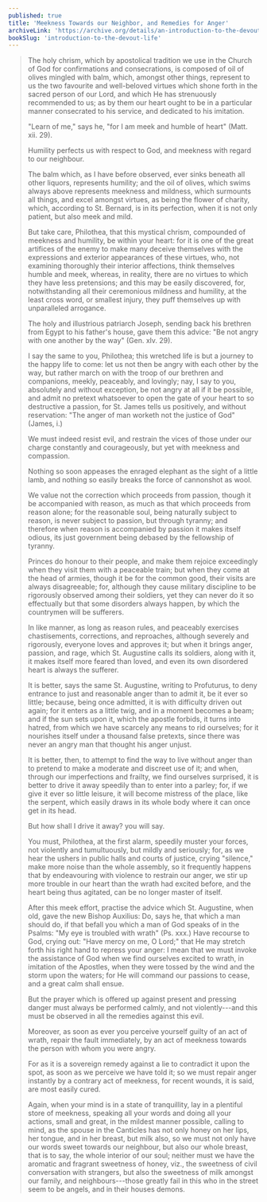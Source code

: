 ```yaml
---
published: true
title: 'Meekness Towards our Neighbor, and Remedies for Anger'
archiveLink: 'https://archive.org/details/an-introduction-to-the-devout-life/page/119?view=theater'
bookSlug: 'introduction-to-the-devout-life'
---
```


> The holy chrism, which by apostolical tradition we use in the Church of God for confirmations and consecrations, is composed of oil of olives mingled with balm, which, amongst other things, represent to us the two favourite and well-beloved virtues which shone forth in the sacred person of our Lord, and which He has strenuously recommended to us; as by them our heart ought to be in a particular manner consecrated to his service, and dedicated to his imitation.
>
> "Learn of me," says he, "for I am meek and humble of heart" (Matt. xii. 29).
>
> Humility perfects us with respect to God, and meekness with regard to our neighbour.
>
> The balm which, as I have before observed, ever sinks beneath all other liquors, represents humility; and the oil of olives, which swims always above represents meekness and mildness, which surmounts all things, and excel amongst virtues, as being the flower of charity, which, according to St. Bernard, is in its perfection, when it is not only patient, but also meek and mild.
>
> But take care, Philothea, that this mystical chrism, compounded of meekness and humility, be within your heart: for it is one of the great artifices of the enemy to make many deceive themselves with the expressions and exterior appearances of these virtues, who, not examining thoroughly their interior affections, think themselves humble and meek, whereas, in reality, there are no virtues to which they have less pretensions; and this may be easily discovered, for, notwithstanding all their ceremonious mildness and humility, at the least cross word, or smallest injury, they puff themselves up with unparalleled arrogance.
>
> The holy and illustrious patriarch Joseph, sending back his brethren from Egypt to his father's house, gave them this advice: "Be not angry with one another by the way" (Gen. xlv. 29).
>
> I say the same to you, Philothea; this wretched life is but a journey to the happy life to come: let us not then be angry with each other by the way, but rather march on with the troop of our brethren and companions, meekly, peaceably, and lovingly; nay, I say to you, absolutely and without exception, be not angry at all if it be possible, and admit no pretext whatsoever to open the gate of your heart to so destructive a passion, for St. James tells us positively, and without reservation: "The anger of man worketh not the justice of God" (James, i.)
>
> We must indeed resist evil, and restrain the vices of those under our charge constantly and courageously, but yet with meekness and compassion.
>
> Nothing so soon appeases the enraged elephant as the sight of a little lamb, and nothing so easily breaks the force of cannonshot as wool.
>
> We value not the correction which proceeds from passion, though it be accompanied with reason, as much as that which proceeds from reason alone; for the reasonable soul, being naturally subject to reason, is never subject to passion, but through tyranny; and therefore when reason is accompanied by passion it makes itself odious, its just government being debased by the fellowship of tyranny.
>
> Princes do honour to their people, and make them rejoice exceedingly when they visit them with a peaceable train; but when they come at the head of armies, though it be for the common good, their visits are always disagreeable; for, although they cause military discipline to be rigorously observed among their soldiers, yet they can never do it so effectually but that some disorders always happen, by which the countrymen will be sufferers.
>
> In like manner, as long as reason rules, and peaceably exercises chastisements, corrections, and reproaches, although severely and rigorously, everyone loves and approves it; but when it brings anger, passion, and rage, which St. Augustine calls its soldiers, along with it, it makes itself more feared than loved, and even its own disordered heart is always the sufferer.
>
> It is better, says the same St. Augustine, writing to Profuturus, to deny entrance to just and reasonable anger than to admit it, be it ever so little; because, being once admitted, it is with difficulty driven out again; for it enters as a little twig, and in a moment becomes a beam; and if the sun sets upon it, which the apostle forbids, it turns into hatred, from which we have scarcely any means to rid ourselves; for it nourishes itself under a thousand false pretexts, since there was never an angry man that thought his anger unjust.
>
> It is better, then, to attempt to find the way to live without anger than to pretend to make a moderate and discreet use of it; and when, through our imperfections and frailty, we find ourselves surprised, it is better to drive it away speedily than to enter into a parley; for, if we give it ever so little leisure, it will become mistress of the place, like the serpent, which easily draws in its whole body where it can once get in its head.
>
> But how shall I drive it away? you will say.
>
> You must, Philothea, at the first alarm, speedily muster your forces, not violently and tumultuously, but mildly and seriously; for, as we hear the ushers in public halls and courts of justice, crying "silence," make more noise than the whole assembly, so it frequently happens that by endeavouring with violence to restrain our anger, we stir up more trouble in our heart than the wrath had excited before, and the heart being thus agitated, can be no longer master of itself.
>
> After this meek effort, practise the advice which St. Augustine, when old, gave the new Bishop Auxilius: Do, says he, that which a man should do, if that befall you which a man of God speaks of in the Psalms: "My eye is troubled with wrath" (Ps. xxx.) Have recourse to God, crying out: "Have mercy on me, O Lord;" that He may stretch forth his right hand to repress your anger: I mean that we must invoke the assistance of God when we find ourselves excited to wrath, in imitation of the Apostles, when they were tossed by the wind and the storm upon the waters; for He will command our passions to cease, and a great calm shall ensue.
>
> But the prayer which is offered up against present and pressing danger must always be performed calmly, and not violently---and this must be observed in all the remedies against this evil.
>
> Moreover, as soon as ever you perceive yourself guilty of an act of wrath, repair the fault immediately, by an act of meekness towards the person with whom you were angry.
>
> For as it is a sovereign remedy against a lie to contradict it upon the spot, as soon as we perceive we have told it; so we must repair anger instantly by a contrary act of meekness, for recent wounds, it is said, are most easily cured.
>
> Again, when your mind is in a state of tranquillity, lay in a plentiful store of meekness, speaking all your words and doing all your actions, small and great, in the mildest manner possible, calling to mind, as the spouse in the Canticles has not only honey on her lips, her tongue, and in her breast, but milk also, so we must not only have our words sweet towards our neighbour, but also our whole breast, that is to say, the whole interior of our soul; neither must we have the aromatic and fragrant sweetness of honey, viz., the sweetness of civil conversation with strangers, but also the sweetness of milk amongst our family, and neighbours---those greatly fail in this who in the street seem to be angels, and in their houses demons.
